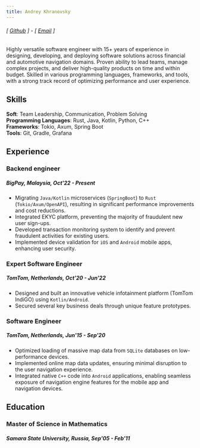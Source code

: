 ```yaml
---
title: Andrey Khranovsky
---
```

###### [ [Github](https://www.github.com/akhranovsky) ] - [ [Email](mailto://resume.come825@passmail.net) ]

Highly versatile software engineer with 15+ years of experience in designing, developing, and deploying software solutions across financial and automotive navigation domains. Proven ability to lead teams, manage complex projects, and deliver high-quality products on time and within budget. Skilled in various programming languages, frameworks, and tools, with a strong track record of optimizing performance and user experience.

## Skills

**Soft**: Team Leadership, Communication, Problem Solving <br />
**Programming Languages**: Rust, Java, Kotlin, Python, C++ <br />
**Frameworks**: Tokio, Axum, Spring Boot <br />
**Tools**: Git, Gradle, Grafana

## Experience

### Backend engineer
##### BigPay, Malaysia, Oct'22 - Present

- Migrating `Java/Kotlin` microservices (`SpringBoot`) to `Rust` (`Tokio/Axum/OpenAPI`), resulting in significant performance improvements and cost reductions.
- Integrated EKYC platform, preventing the majority of fraudulent new user sign-ups.
- Developed transaction monitoring system to identify and prevent fraudulent activities for existing users.
- Implemented device validation for `iOS` and `Android` mobile apps, enhancing user security.

### Expert Software Engineer
##### TomTom, Netherlands, Oct'20 - Jun'22

- Designed and built an innovative vehicle infotainment platform (TomTom IndiGO) using `Kotlin/Android`.
- Secured several key business deals through unique feature prototypes.

### Software Engineer
##### TomTom, Netherlands, Jun'15 - Sep'20

- Optimized loading of massive map data from `SQLite` databases on low-performance devices.
- Implemented online map data updates, ensuring minimal disruption to the user navigation experience.
- Integrated native `C++` code into `Android` applications, enabling seamless exposure of navigation engine features for the mobile app and navigation devices.

## Education
### Master of Science in Mathematics
##### Samara State University, Russia, Sep'05 - Feb'11 